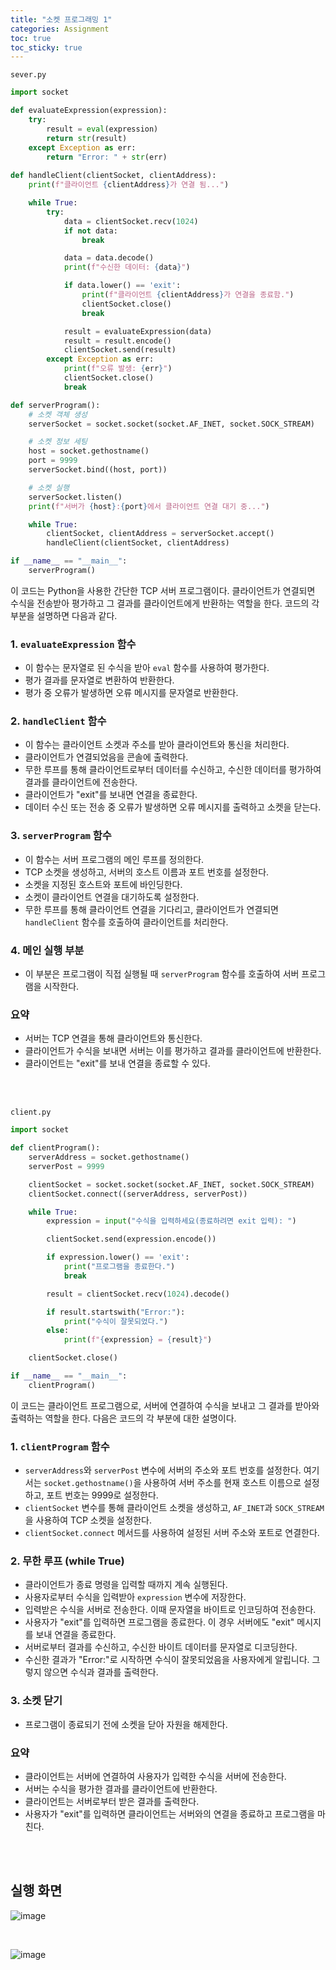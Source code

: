 ```yaml
---
title: "소켓 프로그래밍 1"
categories: Assignment
toc: true
toc_sticky: true
---
```

`sever.py`

```py
import socket

def evaluateExpression(expression):
    try:
        result = eval(expression)
        return str(result)
    except Exception as err:
        return "Error: " + str(err)
    
def handleClient(clientSocket, clientAddress):
    print(f"클라이언트 {clientAddress}가 연결 됨...")

    while True:
        try:
            data = clientSocket.recv(1024)
            if not data:
                break

            data = data.decode()
            print(f"수신한 데이터: {data}")

            if data.lower() == 'exit':
                print(f"클라이언트 {clientAddress}가 연결을 종료함.")
                clientSocket.close()
                break

            result = evaluateExpression(data)
            result = result.encode()
            clientSocket.send(result)
        except Exception as err:
            print(f"오류 발생: {err}")
            clientSocket.close()
            break

def serverProgram():
    # 소켓 객체 생성
    serverSocket = socket.socket(socket.AF_INET, socket.SOCK_STREAM)

    # 소켓 정보 세팅
    host = socket.gethostname()
    port = 9999
    serverSocket.bind((host, port))

    # 소켓 실행
    serverSocket.listen()
    print(f"서버가 {host}:{port}에서 클라이언트 연결 대기 중...")

    while True:
        clientSocket, clientAddress = serverSocket.accept()
        handleClient(clientSocket, clientAddress)

if __name__ == "__main__":
    serverProgram()
```

이 코드는 Python을 사용한 간단한 TCP 서버 프로그램이다. 클라이언트가 연결되면 수식을 전송받아 평가하고 그 결과를 클라이언트에게 반환하는 역할을 한다. 코드의 각 부분을 설명하면 다음과 같다.

### 1. `evaluateExpression` 함수

- 이 함수는 문자열로 된 수식을 받아 `eval` 함수를 사용하여 평가한다.
- 평가 결과를 문자열로 변환하여 반환한다.
- 평가 중 오류가 발생하면 오류 메시지를 문자열로 반환한다.

### 2. `handleClient` 함수

- 이 함수는 클라이언트 소켓과 주소를 받아 클라이언트와 통신을 처리한다.
- 클라이언트가 연결되었음을 콘솔에 출력한다.
- 무한 루프를 통해 클라이언트로부터 데이터를 수신하고, 수신한 데이터를 평가하여 결과를 클라이언트에 전송한다.
- 클라이언트가 "exit"를 보내면 연결을 종료한다.
- 데이터 수신 또는 전송 중 오류가 발생하면 오류 메시지를 출력하고 소켓을 닫는다.

### 3. `serverProgram` 함수

- 이 함수는 서버 프로그램의 메인 루프를 정의한다.
- TCP 소켓을 생성하고, 서버의 호스트 이름과 포트 번호를 설정한다.
- 소켓을 지정된 호스트와 포트에 바인딩한다.
- 소켓이 클라이언트 연결을 대기하도록 설정한다.
- 무한 루프를 통해 클라이언트 연결을 기다리고, 클라이언트가 연결되면 `handleClient` 함수를 호출하여 클라이언트를 처리한다.

### 4. 메인 실행 부분

- 이 부분은 프로그램이 직접 실행될 때 `serverProgram` 함수를 호출하여 서버 프로그램을 시작한다.

### 요약
- 서버는 TCP 연결을 통해 클라이언트와 통신한다.
- 클라이언트가 수식을 보내면 서버는 이를 평가하고 결과를 클라이언트에 반환한다.
- 클라이언트는 "exit"를 보내 연결을 종료할 수 있다.

<br>
<br>

`client.py`

```py
import socket

def clientProgram():
    serverAddress = socket.gethostname()
    serverPost = 9999

    clientSocket = socket.socket(socket.AF_INET, socket.SOCK_STREAM)
    clientSocket.connect((serverAddress, serverPost))

    while True:
        expression = input("수식을 입력하세요(종료하려면 exit 입력): ")

        clientSocket.send(expression.encode())

        if expression.lower() == 'exit':
            print("프로그램을 종료한다.")
            break

        result = clientSocket.recv(1024).decode()

        if result.startswith("Error:"):
            print("수식이 잘못되었다.")
        else:
            print(f"{expression} = {result}")

    clientSocket.close()

if __name__ == "__main__":
    clientProgram()
```
이 코드는 클라이언트 프로그램으로, 서버에 연결하여 수식을 보내고 그 결과를 받아와 출력하는 역할을 한다. 다음은 코드의 각 부분에 대한 설명이다.

### 1. `clientProgram` 함수
- `serverAddress`와 `serverPost` 변수에 서버의 주소와 포트 번호를 설정한다. 여기서는 `socket.gethostname()`을 사용하여 서버 주소를 현재 호스트 이름으로 설정하고, 포트 번호는 9999로 설정한다.
- `clientSocket` 변수를 통해 클라이언트 소켓을 생성하고, `AF_INET`과 `SOCK_STREAM`을 사용하여 TCP 소켓을 설정한다.
- `clientSocket.connect` 메서드를 사용하여 설정된 서버 주소와 포트로 연결한다.

### 2. 무한 루프 (while True)
- 클라이언트가 종료 명령을 입력할 때까지 계속 실행된다.
- 사용자로부터 수식을 입력받아 `expression` 변수에 저장한다.
- 입력받은 수식을 서버로 전송한다. 이때 문자열을 바이트로 인코딩하여 전송한다.
- 사용자가 "exit"를 입력하면 프로그램을 종료한다. 이 경우 서버에도 "exit" 메시지를 보내 연결을 종료한다.
- 서버로부터 결과를 수신하고, 수신한 바이트 데이터를 문자열로 디코딩한다.
- 수신한 결과가 "Error:"로 시작하면 수식이 잘못되었음을 사용자에게 알립니다. 그렇지 않으면 수식과 결과를 출력한다.

### 3. 소켓 닫기
- 프로그램이 종료되기 전에 소켓을 닫아 자원을 해제한다.

### 요약
- 클라이언트는 서버에 연결하여 사용자가 입력한 수식을 서버에 전송한다.
- 서버는 수식을 평가한 결과를 클라이언트에 반환한다.
- 클라이언트는 서버로부터 받은 결과를 출력한다.
- 사용자가 "exit"를 입력하면 클라이언트는 서버와의 연결을 종료하고 프로그램을 마친다.

<br>
<br>

## 실행 화면

![image](https://github.com/Bogamie/bogamie.github.io/assets/162293185/6cac8722-2691-4078-a219-d3821199a718)

<br>

![image](https://github.com/Bogamie/bogamie.github.io/assets/162293185/821d3cca-4ea6-434b-ae71-8ce2a9c0190e)

<br>
<br> 
<br> 
<br> 